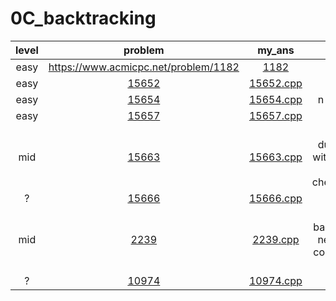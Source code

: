 # 0C_backtracking
| level | problem | my_ans | hint |
| :--: | :--: | :--: | :--: |
| easy | <https://www.acmicpc.net/problem/1182> | [1182](./1182/1182.cpp) | `i << n`|
| easy | [15652](https://www.acmicpc.net/problem/15652) | [15652.cpp](./15652/15652.cpp) |  |
| easy | [15654](https://www.acmicpc.net/problem/15654) | [15654.cpp](./15654/15654.cpp) | n queeens. |
| easy | [15657](https://www.acmicpc.net/problem/15657) | [15657.cpp](./15657/15657.cpp) |  |
| mid | [15663](https://www.acmicpc.net/problem/15663) | [15663.cpp](./15663/15663.cpp) | detect duplication with local var prev. check_int_arr |
| ? | [15666](https://www.acmicpc.net/problem/15666) | [15666.cpp](./15666/15666.cpp) |  |
| mid | [2239](https://www.acmicpc.net/problem/2239) | [2239.cpp](./2239/2239.cpp) | sudoku. backtracking needs data copy and dfs with it. |
| ? | [10974](https://www.acmicpc.net/problem/10974) | [10974.cpp](./10974/10974.cpp) |  |
